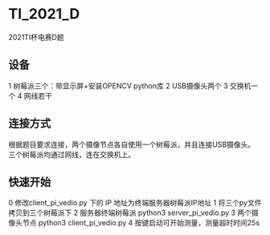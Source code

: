 # TI_2021_D
2021TI杯电赛D题
## 设备
1 树莓派三个：带显示屏+安装OPENCV python库
2 USB摄像头两个
3 交换机一个
4 网线若干

## 连接方式
根据题目要求连接，两个摄像节点各自使用一个树莓派，并且连接USB摄像头。
三个树莓派均通过网线，连在交换机上。

## 快速开始
0 修改client_pi_vedio.py 下的 IP 地址为终端服务器树莓派IP地址
1 将三个py文件拷贝到三个树莓派下
2 服务器终端树莓派 python3 server_pi_vedio.py
3 两个摄像头节点 python3 client_pi_vedio.py
4 按键启动可开始测量，测量超时时间25s
